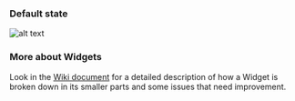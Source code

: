### Default state

![alt text](https://contentful.atlassian.net/wiki/download/attachments/412385434/Screen%20Shot%202018-04-04%20at%2016.27.54.png?version=1&modificationDate=1522852172921&cacheVersion=1&api=v2 'Default')

### More about Widgets

Look in the [Wiki document](https://contentful.atlassian.net/wiki/spaces/DES/pages/412385434/Widgets) for a detailed description of how a Widget is broken down in its smaller parts and some issues that need improvement.
